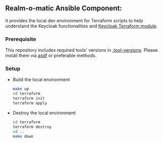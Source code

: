 ## Realm-o-matic Ansible Component:

It provides the local dev environment for Terraform scripts to help understand the Keycloak functionalities and [Keycloak Terraform module](https://registry.terraform.io/providers/mrparkers/keycloak/latest/docs).

### Prerequisite

This repository includes required tools' versions in [.tool-versions](../.tool-versions). Please install them via [asdf](https://asdf-vm.com/) or preferable methods.

### Setup

- Build the local environment

  ```sh
  make up
  cd terraform
  terraform init
  terraform apply
  ```

- Destroy the local environment

  ```sh
  cd terraform
  terraform destroy
  cd ..
  make down
  ```
